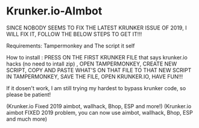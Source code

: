 # Krunker.io-AImbot
SINCE NOBODY SEEMS TO FIX THE LATEST KRUNKER ISSUE OF 2019, I WILL FIX IT, FOLLOW THE BELOW STEPS TO GET IT!!!

Requirements: Tampermonkey and The script it self

How to install : PRESS ON THE FIRST KRUNKER FILE that says krunker.io hacks (no need to intall zip) , OPEN TAMPERMONKEY, CREATE NEW SCRIPT, COPY AND PASTE WHAT'S ON THAT FILE TO THAT NEW SCRIPT IN TAMPERMONKEY, SAVE THE FILE, OPEN KRUNKER.IO, HAVE FUN!!!


If it dosen't work, I am still trying my hardest to bypass krunker code, so please be patient!

(Krunker.io Fixed 2019 aimbot, wallhack, Bhop, ESP and more!)
(Krunker.io aimbot FIXED 2019 problem, you can now use aimbot, wallhack, Bhop, ESP and much more)
